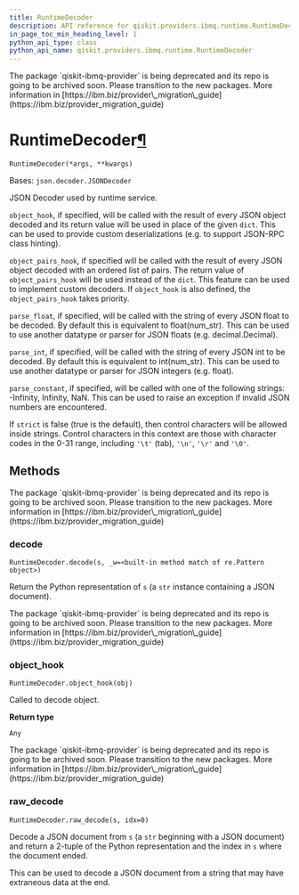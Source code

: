```yaml
---
title: RuntimeDecoder
description: API reference for qiskit.providers.ibmq.runtime.RuntimeDecoder
in_page_toc_min_heading_level: 1
python_api_type: class
python_api_name: qiskit.providers.ibmq.runtime.RuntimeDecoder
---
```


<Admonition title="Warning" type="caution">
  The package `qiskit-ibmq-provider` is being deprecated and its repo is going to be archived soon. Please transition to the new packages. More information in [https://ibm.biz/provider\_migration\_guide](https://ibm.biz/provider_migration_guide)
</Admonition>

# RuntimeDecoder[¶](#runtimedecoder "Permalink to this headline")

<span id="qiskit.providers.ibmq.runtime.RuntimeDecoder" />

`RuntimeDecoder(*args, **kwargs)`

Bases: `json.decoder.JSONDecoder`

JSON Decoder used by runtime service.

`object_hook`, if specified, will be called with the result of every JSON object decoded and its return value will be used in place of the given `dict`. This can be used to provide custom deserializations (e.g. to support JSON-RPC class hinting).

`object_pairs_hook`, if specified will be called with the result of every JSON object decoded with an ordered list of pairs. The return value of `object_pairs_hook` will be used instead of the `dict`. This feature can be used to implement custom decoders. If `object_hook` is also defined, the `object_pairs_hook` takes priority.

`parse_float`, if specified, will be called with the string of every JSON float to be decoded. By default this is equivalent to float(num\_str). This can be used to use another datatype or parser for JSON floats (e.g. decimal.Decimal).

`parse_int`, if specified, will be called with the string of every JSON int to be decoded. By default this is equivalent to int(num\_str). This can be used to use another datatype or parser for JSON integers (e.g. float).

`parse_constant`, if specified, will be called with one of the following strings: -Infinity, Infinity, NaN. This can be used to raise an exception if invalid JSON numbers are encountered.

If `strict` is false (true is the default), then control characters will be allowed inside strings. Control characters in this context are those with character codes in the 0-31 range, including `'\t'` (tab), `'\n'`, `'\r'` and `'\0'`.

## Methods

<Admonition title="Warning" type="caution">
  The package `qiskit-ibmq-provider` is being deprecated and its repo is going to be archived soon. Please transition to the new packages. More information in [https://ibm.biz/provider\_migration\_guide](https://ibm.biz/provider_migration_guide)
</Admonition>

### decode

<span id="qiskit.providers.ibmq.runtime.RuntimeDecoder.decode" />

`RuntimeDecoder.decode(s, _w=<built-in method match of re.Pattern object>)`

Return the Python representation of `s` (a `str` instance containing a JSON document).

<Admonition title="Warning" type="caution">
  The package `qiskit-ibmq-provider` is being deprecated and its repo is going to be archived soon. Please transition to the new packages. More information in [https://ibm.biz/provider\_migration\_guide](https://ibm.biz/provider_migration_guide)
</Admonition>

### object\_hook

<span id="qiskit.providers.ibmq.runtime.RuntimeDecoder.object_hook" />

`RuntimeDecoder.object_hook(obj)`

Called to decode object.

**Return type**

`Any`

<Admonition title="Warning" type="caution">
  The package `qiskit-ibmq-provider` is being deprecated and its repo is going to be archived soon. Please transition to the new packages. More information in [https://ibm.biz/provider\_migration\_guide](https://ibm.biz/provider_migration_guide)
</Admonition>

### raw\_decode

<span id="qiskit.providers.ibmq.runtime.RuntimeDecoder.raw_decode" />

`RuntimeDecoder.raw_decode(s, idx=0)`

Decode a JSON document from `s` (a `str` beginning with a JSON document) and return a 2-tuple of the Python representation and the index in `s` where the document ended.

This can be used to decode a JSON document from a string that may have extraneous data at the end.


